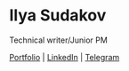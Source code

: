# Ilya Sudakov

Technical writer/Junior PM

[Portfolio](https://ilyasudakov.github.io/monospace) | 
[LinkedIn](https://www.linkedin.com/in/ilyasudakov) |
[Telegram](https://t.me/ilyasudakov)
